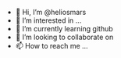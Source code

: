 - 👋 Hi, I’m @heliosmars
- 👀 I’m interested in ...
- 🌱 I’m currently learning github
- 💞️ I’m looking to collaborate on 
- 📫 How to reach me ...

<!---
heliosmars/heliosmars is a ✨ special ✨ repository because its `README.md` (this file) appears on your GitHub profile.
You can click the Preview link to take a look at your changes.
--->
